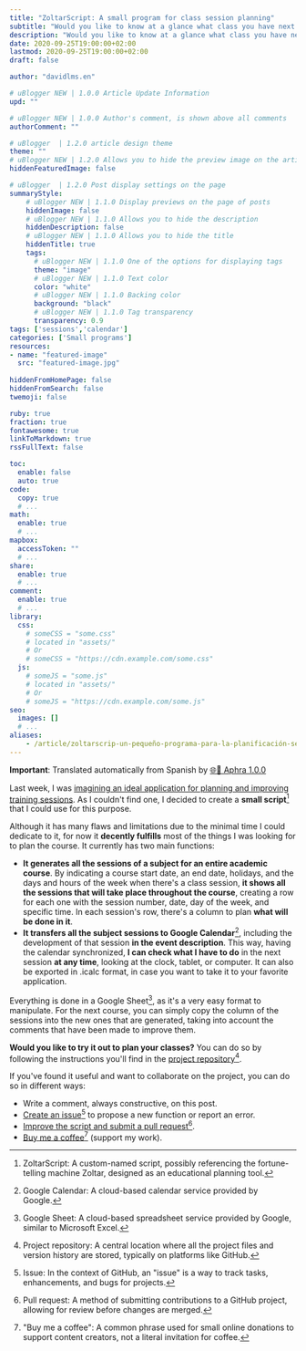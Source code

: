 ```yaml
---
title: "ZoltarScript: A small program for class session planning"
subtitle: "Would you like to know at a glance what class you have next and what you have planned to do in it?"
description: "Would you like to know at a glance what class you have next and what you have planned to do in it?"
date: 2020-09-25T19:00:00+02:00
lastmod: 2020-09-25T19:00:00+02:00
draft: false

author: "davidlms.en"

# uBlogger NEW | 1.0.0 Article Update Information
upd: ""

# uBlogger NEW | 1.0.0 Author's comment, is shown above all comments
authorComment: ""

# uBlogger  | 1.2.0 article design theme
theme: ""
# uBlogger NEW | 1.2.0 Allows you to hide the preview image on the article page
hiddenFeaturedImage: false

# uBlogger  | 1.2.0 Post display settings on the page
summaryStyle:
    # uBlogger NEW | 1.1.0 Display previews on the page of posts
    hiddenImage: false
    # uBlogger NEW | 1.1.0 Allows you to hide the description
    hiddenDescription: false
    # uBlogger NEW | 1.1.0 Allows you to hide the title
    hiddenTitle: true
    tags:
      # uBlogger NEW | 1.1.0 One of the options for displaying tags
      theme: "image"
      # uBlogger NEW | 1.1.0 Text color
      color: "white"
      # uBlogger NEW | 1.1.0 Backing color
      background: "black"
      # uBlogger NEW | 1.1.0 Tag transparency
      transparency: 0.9
tags: ['sessions','calendar']
categories: ['Small programs']
resources:
- name: "featured-image"
  src: "featured-image.jpg"
  
hiddenFromHomePage: false
hiddenFromSearch: false
twemoji: false

ruby: true
fraction: true
fontawesome: true
linkToMarkdown: true
rssFullText: false

toc:
  enable: false
  auto: true
code:
  copy: true
  # ...
math:
  enable: true
  # ...
mapbox:
  accessToken: ""
  # ...
share:
  enable: true
  # ...
comment:
  enable: true
  # ...
library:
  css:
    # someCSS = "some.css"
    # located in "assets/"
    # Or
    # someCSS = "https://cdn.example.com/some.css"
  js:
    # someJS = "some.js"
    # located in "assets/"
    # Or
    # someJS = "https://cdn.example.com/some.js"
seo:
  images: []
  # ...
aliases:
    - /article/zoltarscrip-un-pequeño-programa-para-la-planificación-sesiones/
---
```

**Important**: Translated automatically from Spanish by [🌐💬 Aphra 1.0.0](https://github.com/DavidLMS/aphra)

Last week, I was [imagining an ideal application for planning and improving training sessions](https://davidlms.com/article/imagina-una-aplicaci%C3%B3n-ideal-para-planificar-y-mejorar-las-sesiones-de-clase/). As I couldn't find one, I decided to create a **small script**[^1] that I could use for this purpose.

Although it has many flaws and limitations due to the minimal time I could dedicate to it, for now it **decently fulfills** most of the things I was looking for to plan the course. It currently has two main functions:

- **It generates all the sessions of a subject for an entire academic course**. By indicating a course start date, an end date, holidays, and the days and hours of the week when there's a class session, **it shows all the sessions that will take place throughout the course**, creating a row for each one with the session number, date, day of the week, and specific time. In each session's row, there's a column to plan **what will be done in it**.
- **It transfers all the subject sessions to Google Calendar**[^2], including the development of that session **in the event description**. This way, having the calendar synchronized, **I can check what I have to do** in the next session **at any time**, looking at the clock, tablet, or computer. It can also be exported in .icalc format, in case you want to take it to your favorite application.

Everything is done in a Google Sheet[^3], as it's a very easy format to manipulate. For the next course, you can simply copy the column of the sessions into the new ones that are generated, taking into account the comments that have been made to improve them.

**Would you like to try it out to plan your classes?** You can do so by following the instructions you'll find in the [project repository](https://github.com/DavidLMS/ZoltarScript)[^4].

If you've found it useful and want to collaborate on the project, you can do so in different ways:
- Write a comment, always constructive, on this post.
- [Create an issue](https://github.com/DavidLMS/ZoltarScript/issues)[^5] to propose a new function or report an error.
- [Improve the script and submit a pull request](https://github.com/DavidLMS/ZoltarScript/pulls)[^6].
- [Buy me a coffee](https://ko-fi.com/davidlms)[^7] (support my work).

[^1]: ZoltarScript: A custom-named script, possibly referencing the fortune-telling machine Zoltar, designed as an educational planning tool.
[^2]: Google Calendar: A cloud-based calendar service provided by Google.
[^3]: Google Sheet: A cloud-based spreadsheet service provided by Google, similar to Microsoft Excel.
[^4]: Project repository: A central location where all the project files and version history are stored, typically on platforms like GitHub.
[^5]: Issue: In the context of GitHub, an "issue" is a way to track tasks, enhancements, and bugs for projects.
[^6]: Pull request: A method of submitting contributions to a GitHub project, allowing for review before changes are merged.
[^7]: "Buy me a coffee": A common phrase used for small online donations to support content creators, not a literal invitation for coffee.